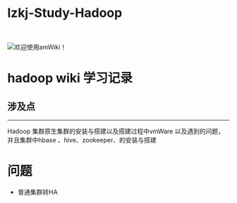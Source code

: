 # lzkj-Study-Hadoop

<br>

![欢迎使用amWiki！](amWiki/images/logo.png "欢迎使用amWiki！")  

# hadoop wiki 学习记录

## 涉及点

---

Hadoop 集群原生集群的安装与搭建以及搭建过程中vmWare 以及遇到的问题，并且集群中hbase 、hive、zookeeper、的安装与搭建


# 问题

* 普通集群转HA
